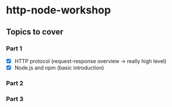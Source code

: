 # http-node-workshop

## Topics to cover

### Part 1

- [x] HTTP protocol (request-response overview -> really high level)
- [x] Node.js and npm (basic introduction)
  
### Part 2

### Part 3
